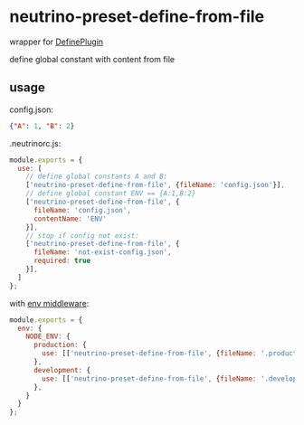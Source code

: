 # neutrino-preset-define-from-file

wrapper for [DefinePlugin](https://webpack.js.org/plugins/define-plugin/)

define global constant with content from file

## usage

config.json:
```json
{"A": 1, "B": 2} 
```

.neutrinorc.js:
```js
module.exports = {
  use: [
    // define global constants A and B:
    ['neutrino-preset-define-from-file', {fileName: 'config.json'}],
    // define global constant ENV == {A:1,B:2}
    ['neutrino-preset-define-from-file', {
      fileName: 'config.json', 
      contentName: 'ENV'
    }],
    // stop if config not exist:
    ['neutrino-preset-define-from-file', {
      fileName: 'not-exist-config.json',
      required: true
    }],
  ]
};
```

with [env middleware](https://neutrino.js.org/packages/env/):
```js
module.exports = {
  env: {
    NODE_ENV: {
      production: {
        use: [['neutrino-preset-define-from-file', {fileName: '.production', required: true}]]
      },
      development: {
        use: [['neutrino-preset-define-from-file', {fileName: '.development', required: true}]]
      },
    }
  }
};
```
